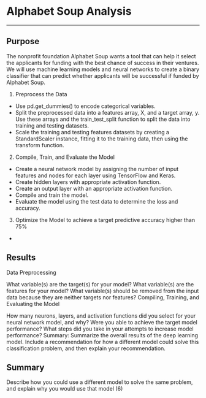 # Alphabet Soup Analysis
----------------------

## Purpose

The nonprofit foundation Alphabet Soup wants a tool that can help it select the applicants for funding with the best chance of success in their ventures. We will use machine learning models and neural networks to create a binary classifier that can predict whether applicants will be successful if funded by Alphabet Soup.

1. Preprocess the Data

- Use pd.get_dummies() to encode categorical variables.
- Split the preprocessed data into a features array, X, and a target array, y. Use these arrays and the train_test_split function to split the data into training and testing datasets.
- Scale the training and testing features datasets by creating a StandardScaler instance, fitting it to the training data, then using the transform function.

2. Compile, Train, and Evaluate the Model
- Create a neural network model by assigning the number of input features and nodes for each layer using TensorFlow and Keras.
- Create hidden layers with appropriate activation function.
- Create an output layer with an appropriate activation function.
- Compile and train the model.
- Evaluate the model using the test data to determine the loss and accuracy.

3. Optimize the Model to achieve a target predictive accuracy higher than 75%
- 

## Results


Data Preprocessing

What variable(s) are the target(s) for your model?
What variable(s) are the features for your model?
What variable(s) should be removed from the input data because they are neither targets nor features?
Compiling, Training, and Evaluating the Model

How many neurons, layers, and activation functions did you select for your neural network model, and why?
Were you able to achieve the target model performance?
What steps did you take in your attempts to increase model performance?
Summary: Summarize the overall results of the deep learning model. Include a recommendation for how a different model could solve this classification problem, and then explain your recommendation.

## Summary



Describe how you could use a different model to solve the same problem, and explain why you would use that model (6)
